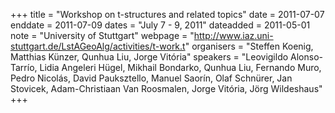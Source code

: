 +++
title = "Workshop on t-structures and related topics"
date = 2011-07-07
enddate = 2011-07-09
dates = "July 7 - 9, 2011"
dateadded = 2011-05-01
note = "University of Stuttgart"
webpage = "http://www.iaz.uni-stuttgart.de/LstAGeoAlg/activities/t-work.t"
organisers = "Steffen Koenig, Matthias Künzer, Qunhua Liu, Jorge Vitória"
speakers = "Leovigildo Alonso-Tarrío, Lidia Angeleri Hügel, Mikhail Bondarko, Qunhua Liu, Fernando Muro, Pedro Nicolás, David Pauksztello, Manuel Saorín, Olaf Schnürer, Jan Stovicek, Adam-Christiaan Van Roosmalen, Jorge Vitória, Jörg Wildeshaus"
+++
